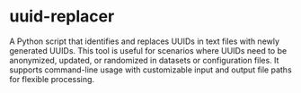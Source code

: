 # uuid-replacer
A Python script that identifies and replaces UUIDs in text files with newly generated UUIDs. This tool is useful for scenarios where UUIDs need to be anonymized, updated, or randomized in datasets or configuration files. It supports command-line usage with customizable input and output file paths for flexible processing.
